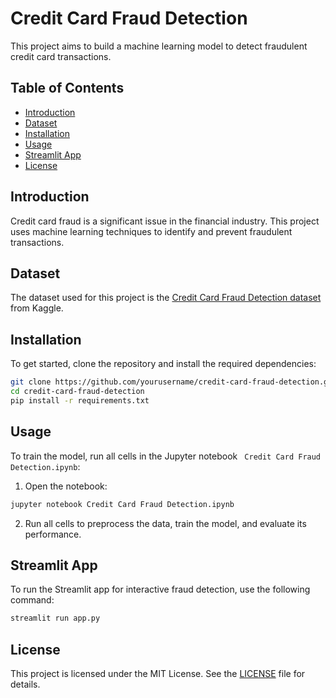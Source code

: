 
# Credit Card Fraud Detection

This project aims to build a machine learning model to detect fraudulent credit card transactions.

## Table of Contents
- [Introduction](#introduction)
- [Dataset](#dataset)
- [Installation](#installation)
- [Usage](#usage)
- [Streamlit App](#streamlit-app)
- [License](#license)

## Introduction
Credit card fraud is a significant issue in the financial industry. This project uses machine learning techniques to identify and prevent fraudulent transactions.

## Dataset
The dataset used for this project is the [Credit Card Fraud Detection dataset](https://www.kaggle.com/datasets/dhanushnarayananr/credit-card-fraud) from Kaggle.  

## Installation
To get started, clone the repository and install the required dependencies:
```bash
git clone https://github.com/yourusername/credit-card-fraud-detection.git
cd credit-card-fraud-detection
pip install -r requirements.txt
```

## Usage

To train the model, run all cells in the Jupyter notebook ` Credit Card Fraud Detection.ipynb`:

1. Open the notebook:
```bash
jupyter notebook Credit Card Fraud Detection.ipynb
```

2. Run all cells to preprocess the data, train the model, and evaluate its performance.

## Streamlit App
To run the Streamlit app for interactive fraud detection, use the following command:
```bash
streamlit run app.py
```

## License
This project is licensed under the MIT License. See the [LICENSE](LICENSE) file for details.

